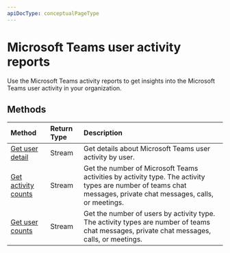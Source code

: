 ```yaml
---
apiDocType: conceptualPageType
---
```

# Microsoft Teams user activity reports

Use the Microsoft Teams activity reports to get insights into the Microsoft Teams user activity in your organization.

## Methods

| Method                                   | Return Type | Description                              |
| :--------------------------------------- | :---------- | :--------------------------------------- |
| [Get user detail](../api/reportroot_getteamsuseractivityuserdetail.md) | Stream      | Get details about Microsoft Teams user activity by user. |
| [Get activity counts](../api/reportroot_getteamsuseractivitycounts.md) | Stream      | Get the number of Microsoft Teams activities by activity type. The activity types are number of teams chat messages, private chat messages, calls, or meetings. |
| [Get user counts](../api/reportroot_getteamsuseractivityusercounts.md) | Stream      | Get the number of users by activity type. The activity types are number of teams chat messages, private chat messages, calls, or meetings. |
